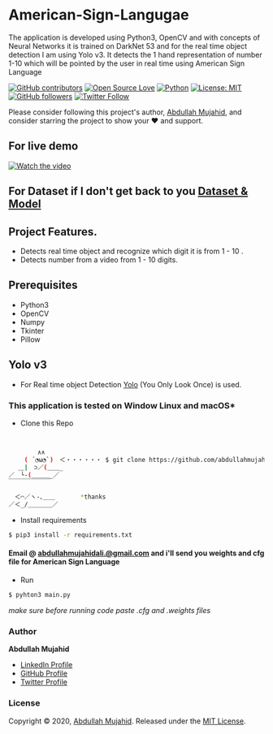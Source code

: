 # American-Sign-Langugae
The application is developed using Python3, OpenCV and with concepts of Neural Networks it is trained on DarkNet 53 and for the real time object detection I am using Yolo v3. It detects the 1 hand representation of number 1-10 which will be pointed by the user in real time using American Sign Language



[![GitHub contributors](https://img.shields.io/badge/contributions-welcome-brightgreen.svg?style=flat)](github.com/abdullahmujahidali/American-Sign-Language/pulls)
[![Open Source Love](https://badges.frapsoft.com/os/v1/open-source.png?v=103)](https://opensource.com/users/abdullahmujahidali)
[![Python](https://img.shields.io/badge/Made%20with-Python-1f425f.svg)](https://www.python.org/)
[![License: MIT](https://img.shields.io/badge/License-MIT-yellow.svg)](https://github.com/abdullahmujahidali/American-Sign-Language/blob/master/LICENSE)
[![GitHub followers](https://img.shields.io/github/followers/abdullahmujahidali.svg?style=social&label=Follow)](https://github.com/abdullahmujahidali)
[![Twitter Follow](https://img.shields.io/twitter/follow/abdulladgaf.svg?style=social)](https://twitter.com/abdulladgaf)

Please consider following this project's author, [Abdullah Mujahid](https://github.com/abdullahmujahidali), and consider starring the project to show your :heart: and support.

## For live demo
[![Watch the video](https://img.youtube.com/vi/YOUTUBE_VIDEO_ID_HERE/0.jpg)](https://youtu.be/-3JNnClKCFA)

## For Dataset if I don't get back to you [Dataset & Model](https://drive.google.com/drive/folders/1ikgysXNd3pDgoBe-0xDhqsMi_asOyq1h?usp=sharing)

## Project Features.
* Detects real time object and recognize which digit it is from 1 - 10 .
* Detects number from a video from 1 - 10 digits.


## Prerequisites
* Python3
* OpenCV
* Numpy
* Tkinter
* Pillow


## Yolo v3
* For Real time object Detection [Yolo](https://pjreddie.com/darknet/yolo/) (You Only Look Once) is used.

### This application is tested on Window Linux and macOS*

* Clone this Repo
```bash


        ∧∧
　　 ( ´◔ω◔`)　＜・・・・・・ $ git clone https://github.com/abdullahmujahidali/American-Sign-Language.git
　 ＿|　⊃／(＿＿_
／　└-(＿＿＿_／
￣￣￣￣￣￣￣

　＜⌒／ヽ-､＿＿ 　 　　*thanks
／＜_/＿＿＿＿／


```
* Install requirements
```bash
$ pip3 install -r requirements.txt
```

#### Email @ abdullahmujahidali.@gmail.com and i'll send you weights and cfg file for American Sign Language 
* Run
```bash
$ pyhton3 main.py
```
*make sure before running code paste .cfg and .weights files*

### Author

**Abdullah Mujahid**

* [LinkedIn Profile](https://https://www.linkedin.com/in/abdullah-mujahid-211849186/)
* [GitHub Profile](https://github.com/abdullahmujahidali)
* [Twitter Profile](https://twitter.com/abdulladgaf)

### License

Copyright © 2020, [Abdullah Mujahid](https://github.com/abdullahmujahidali).
Released under the [MIT License](LICENSE).



